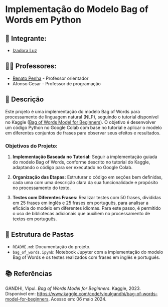 # Implementação do Modelo Bag of Words em Python

## 👤 **Integrante:**

- [Izadora Luz](https://www.linkedin.com/in/izadoraluz-rsn/)

## 👨‍🏫 **Professores:**

- [Renato Penha](https://www.linkedin.com/in/renato-penha/) - Professor orientador
- Afonso Cesar - Professor de programação

## **📝 Descrição**

Este projeto é uma implementação do modelo Bag of Words para processamento de linguagem natural (NLP), seguindo o tutorial disponível no Kaggle ([Bag of Words Model for Beginners](https://www.kaggle.com/code/vipulgandhi/bag-of-words-model-for-beginners)). O objetivo é desenvolver um código Python no Google Colab com base no tutorial e aplicar o modelo em diferentes conjuntos de frases para observar seus efeitos e resultados.

### Objetivos do Projeto:

1. **Implementação Baseada no Tutorial:** Seguir a implementação guiada do modelo Bag of Words, conforme descrito no tutorial do Kaggle, adaptando o código para ser executado no Google Colab.
   
2. **Organização das Etapas:** Estruturar o código em seções bem definidas, cada uma com uma descrição clara da sua funcionalidade e propósito no processamento do texto.

3. **Testes com Diferentes Frases:** Realizar testes com 50 frases, divididas em 25 frases em inglês e 25 frases em português, para analisar a eficácia do modelo em diferentes idiomas. Para este passo, é permitido o uso de bibliotecas adicionais que auxiliem no processamento de textos em português.

## **📁 Estrutura de Pastas**

- `README.md`: Documentação do projeto.
- `bag_of_words.ipynb`: Notebook Jupyter com a implementação do modelo Bag of Words e os testes realizados com frases em inglês e português.

## 📚 **Referências**

GANDHI, Vipul. *Bag of Words Model for Beginners*. Kaggle, 2023. Disponível em: <https://www.kaggle.com/code/vipulgandhi/bag-of-words-model-for-beginners>. Acesso em: 06 maio 2024.